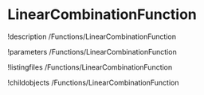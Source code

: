 <!-- MOOSE Documentation Stub: Remove this when content is added. -->

# LinearCombinationFunction
!description /Functions/LinearCombinationFunction

!parameters /Functions/LinearCombinationFunction

!listingfiles /Functions/LinearCombinationFunction

!childobjects /Functions/LinearCombinationFunction
